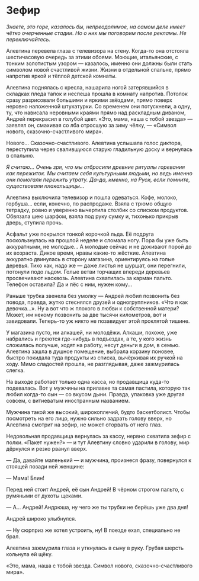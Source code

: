 # Зефир

_Знаете, это горе, казалось бы, непреодолимое, на самом деле имеет чётко очерченные стадии. Но о них мы поговорим после рекламы. Не переключайтесь._

Алевтина перевела глаза с телевизора на стену. Когда-то она отстояла шестичасовую очередь за этими обоями. Моющие, итальянские, с тонким золотистым узором — казалось, именно они должны были стать символом новой счастливой жизни. Жизни в отдельной спальне, прямо напротив яркой и тёплой детской комнаты.

Алевтина поднялась с кресла, нашарила ногой затерявшийся в складках пледа тапок и неспеша прошла в комнату напротив. Потолок сразу разрисовали большими и яркими звёздами, прямо поверх неровно наложенной штукатурки. Со временем они потускнели, а одну, ту, что нависала неровными краями прямо над раскладным диваном, Андрей перекрасил в голубой цвет. «Это, мама, наша с тобой звезда» — заявлял он, смахивая со лба отросшую за зиму чёлку, — «Символ нового, сказочно-счастливого мира».

Нового… Сказочно-счастливого. Алевтина услышала голос диктора, переступила через свалившуюся старую гладильную доску и вернулась в спальню.

_Я считаю… Очень зря, что мы отбросили древние ритуалы горевания как пережиток. Мы считаем себя культурными людьми, но ведь именно они помогали пережить утрату. Да-да, именно, на Руси, если помните, существовали плакальщицы…_

Алевтина выключила телевизор и пошла одеваться. Кофе, молоко, горбуша… если, конечно, по распродаже. Взяла с трюмо общую тетрадку, ровно и уверенно вычертила столбик со списком продуктов. Обвязала шею шарфом, взяла под руку сумку и, тихонько прикрыв дверь, ступила прочь.

Асфальт уже покрылся тонкой корочкой льда. Её подруга поскользнулась на прошлой неделе и сломала ногу. Пора бы уже быть аккуратными, не молодые… А молодые сейчас и не доживают порой до их возраста. Дикое время, нравы какие-то жёсткие. Алевтина аккуратно двинулась в сторону магазина, ориентируясь на голые деревья. Тихо как, надо же — даже листья не шуршат, они перегнили, потонули подо льдом. Голые ветви торчащих впереди деревьев просвечивают насквозь. Алевтина схватилась за карман пальто. Телефон оставила? Да и пёс с ним, нужен кому…

Раньше трубка звенела без умолку — Андрей любил позвонить без повода, правда, жутко стеснялся друзей и одногруппников. «Что я как девочка…». Ну а вот что ж плохого в любви к собственной матери? Может, им некому позвонить за две тысячи километров, вот и завидовали. Теперь-то уж никто не позавидует этой проклятой тишине. 

У магазина пусто, ни алкашей, ни молодёжи. Алкаши, похоже, уже набрались и греются где-нибудь в подъездах, а те, у кого жизнь сложилась получше, ходят на работу, несут деньги в дом, в семью. Алевтина зашла в душное помещение, выбрала корзину поновее, быстро покидала туда продукты из списка, вычёркивая их ручкой на ходу. Мимо сладостей прошла, не разглядывая, даже зажмурилась слегка.

На выходе работает только одна касса, но продавщица куда-то подевалась. Вот у мужчины на прилавке та самая пастила, которую так любил когда-то сын — со вкусом дыни. Правда, упаковка уже другая совсем, с витиеватым иностранным названием.

Мужчина такой же высокий, широкоплечий, будто баскетболист. Чтобы посмотреть на его лицо, нужно сильно задрать голову вверх, но Алевтина смотрит на зефир, не может оторвать от него глаз.

Недовольная продавщица вернулась за кассу, нервно схватила зефир с полки. «Пакет нужен?» — и тут Алевтину словно ударили в голову, мир дёрнулся и резко рванул вверх.

— Да, давайте маленький — и мужчина, произнеся фразу, повернулся к стоящей позади ней женщине:

— Мама! Блин!

Перед ней стоит Андрей, её сын Андрей! В чёрном строгом пальто, с румяными от духоты щеками. 

— А… Андрей! Андрюша, ну чего же ты трубки не берёшь уже два дня!

Андрей широко улыбнулся.

— Ну сюрприз же хотел устроить, ну! В поезде ехал, специально не брал.

Алевтина зажмурила глаза и уткнулась в сыну в руку. Грубая шерсть кольнула ей щёку. 

«Это, мама, наша с тобой звезда. Символ нового, сказочно-счастливого мира».
